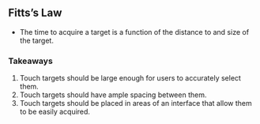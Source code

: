 ## Fitts’s Law

- The time to acquire a target is a function of the distance to and size of the target.

### Takeaways
1. Touch targets should be large enough for users to accurately select them.
2. Touch targets should have ample spacing between them.
3. Touch targets should be placed in areas of an interface that allow them to be easily acquired.
